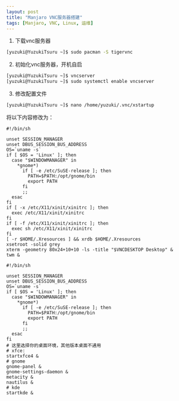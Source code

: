 ```yaml
---
layout: post
title: "Manjaro VNC服务器搭建"
tags: [Manjaro, VNC, Linux, 运维]
---
```


1. 下载vnc服务器

```bash
[yuzuki@YuzukiTsuru ~]$ sudo pacman -S tigervnc
```

2. 初始化vnc服务器，开机自启

```bash
[yuzuki@YuzukiTsuru ~]$ vncserver
[yuzuki@YuzukiTsuru ~]$ sudo systemctl enable vncserver
```


3. 修改配置文件

```bash
[yuzuki@YuzukiTsuru ~]$ nano /home/yuzuki/.vnc/xstartup
```
将以下内容修改为：
```                                                                              
#!/bin/sh

unset SESSION_MANAGER
unset DBUS_SESSION_BUS_ADDRESS
OS=`uname -s`
if [ $OS = 'Linux' ]; then
  case "$WINDOWMANAGER" in
    *gnome*)
      if [ -e /etc/SuSE-release ]; then
        PATH=$PATH:/opt/gnome/bin
        export PATH
      fi
      ;;
  esac
fi
if [ -x /etc/X11/xinit/xinitrc ]; then
  exec /etc/X11/xinit/xinitrc
fi
if [ -f /etc/X11/xinit/xinitrc ]; then
  exec sh /etc/X11/xinit/xinitrc
fi
[ -r $HOME/.Xresources ] && xrdb $HOME/.Xresources
xsetroot -solid grey
xterm -geometry 80x24+10+10 -ls -title "$VNCDESKTOP Desktop" &
twm &
```

```                                                                              
#!/bin/sh

unset SESSION_MANAGER
unset DBUS_SESSION_BUS_ADDRESS
OS=`uname -s`
if [ $OS = 'Linux' ]; then
  case "$WINDOWMANAGER" in
    *gnome*)
      if [ -e /etc/SuSE-release ]; then
        PATH=$PATH:/opt/gnome/bin
        export PATH
      fi
      ;;
  esac
fi
# 这里选择你的桌面环境，其他版本桌面不通用
# xfce:
startxfce4 &
# gnome
gnome-panel &
gnome-settings-daemon &
metacity &
nautilus &
# kde
startkde &
```
